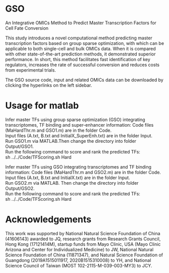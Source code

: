 # GSO
An Integrative OMICs Method to Predict Master Transcription Factors for Cell Fate Conversion

This study introduces a novel computational method predicting master transcription factors based on group sparse optimization, with which can be applicable to both single-cell and bulk OMICs data. When it is compared with other state-of-the-art prediction methods, it demonstrated superior performance. In short, this method facilitates fast identification of key regulators, increases the rate of successful conversion and reduces costs from experimental trials.

The GSO source code, input and related OMICs data can be downloaded by clicking the hyperlinks on the left sidebar.

# Usage for matlab
Infer master TFs using group sparse optimization (GSO) integrating transcriptomes, TF binding and super-enhancer information: Code files (MaHardThr.m and GSO1.m) are in the folder Code.  
Input files (A.txt, B.txt and InitialX_SuperEnh.txt) are in the folder Input.  
Run GSO1.m via MATLAB.Then change the directory into folder Output/GSO1.  
Run the following command to score and rank the predicted TFs:  
sh ../../Code/TFScoring.sh Hard

Infer master TFs using GSO integrating transcriptomes and TF binding information: Code files (MaHardThr.m and GSO2.m) are in the folder Code.  
Input files (A.txt, B.txt and InitialX.txt) are in the folder Input.  
Run GSO2.m via MATLAB. Then change the directory into folder Output/GSO2.  
Run the following command to score and rank the predicted TFs:  
sh ../../Code/TFScoring.sh Hard

# Acknowledgements
This work was supported by National Natural Science Foundation of China (41606143) awarded to JQ, research grants from Research Grants Council, Hong Kong (17121414M), startup funds from Mayo Clinic, USA (Mayo Clinic Arizona and Center for Individualized Medicine) to JW, National Natural Science Foundation of China (11871347), and Natural Science Foundation of Guangdong (2019A1515011917, 2020B1515310008) to YH, and National Science Council of Taiwan (MOST 102-2115-M-039-003-MY3) to JCY.
